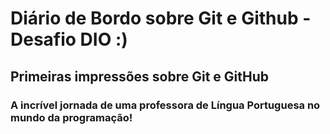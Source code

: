 # Diário de Bordo sobre Git e Github - Desafio DIO :)

## Primeiras impressões sobre Git e GitHub

### A incrível jornada de uma professora de Língua Portuguesa no mundo da programação!


